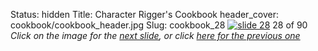Status: hidden
Title: Character Rigger's Cookbook
header_cover: cookbook/cookbook_header.jpg
Slug: cookbook_28
[![slide 28](https://dl.dropboxusercontent.com/u/2977490/presentations/cookbook/img28.jpg)](cookbook_29)
28 of 90
_Click on the image for the [next slide](cookbook_29), or click [here for the previous one](cookbook_27)_
